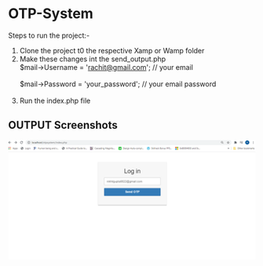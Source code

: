# OTP-System

Steps to run the project:-<br />
1. Clone the project t0 the respective Xamp or Wamp folder<br/>
2. Make these changes int the send_output.php <br />
  $mail->Username = 'rachit@gmail.com'; // your email<br />                 
	$mail->Password = 'your_password'; // your email password<br /><br />
3. Run the index.php file<br />

<h2>OUTPUT Screenshots</h2>
<img src="ss1.png">
